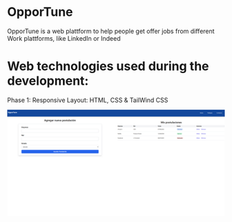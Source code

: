# OpporTune
OpporTune is a web plattform to help people get offer jobs from different Work plattforms, like LinkedIn or Indeed
# Web technologies used during the development: 
Phase 1: Responsive Layout: HTML, CSS & TailWind CSS

![Opportune's Main Screen: Phase 1](image.png)